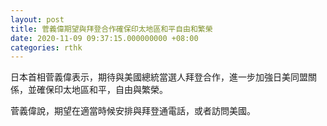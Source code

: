 ```yaml
---
layout: post
title: 菅義偉期望與拜登合作確保印太地區和平自由和繁榮
date: 2020-11-09 09:37:15.000000000 +08:00
categories: rthk
---
```


日本首相菅義偉表示，期待與美國總統當選人拜登合作，進一步加強日美同盟關係，並確保印太地區和平，自由與繁榮。

菅義偉說，期望在適當時候安排與拜登通電話，或者訪問美國。
